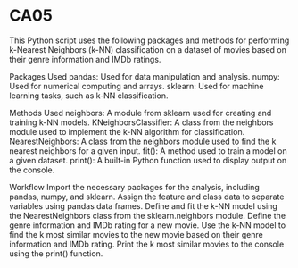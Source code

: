# CA05

This Python script uses the following packages and methods for performing k-Nearest Neighbors (k-NN) classification on a dataset of movies based on their genre information and IMDb ratings.

Packages Used
pandas: Used for data manipulation and analysis.
numpy: Used for numerical computing and arrays.
sklearn: Used for machine learning tasks, such as k-NN classification.


Methods Used
neighbors: A module from sklearn used for creating and training k-NN models.
KNeighborsClassifier: A class from the neighbors module used to implement the k-NN algorithm for classification.
NearestNeighbors: A class from the neighbors module used to find the k nearest neighbors for a given input.
fit(): A method used to train a model on a given dataset.
print(): A built-in Python function used to display output on the console.


Workflow
Import the necessary packages for the analysis, including pandas, numpy, and sklearn.
Assign the feature and class data to separate variables using pandas data frames.
Define and fit the k-NN model using the NearestNeighbors class from the sklearn.neighbors module.
Define the genre information and IMDb rating for a new movie.
Use the k-NN model to find the k most similar movies to the new movie based on their genre information and IMDb rating.
Print the k most similar movies to the console using the print() function.
